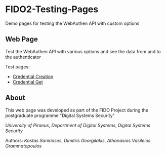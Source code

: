 # FIDO2-Testing-Pages
Demo pages for testing the WebAuthen API with custom options

## Web Page

Test the WebAuthen API with various options and see the data from and to the authenticator

Test pages:
 - [Credential Creation](https://gramthanos.github.io/FIDO2-Testing-Pages/credential-creation.html)
 - [Credential Get](https://gramthanos.github.io/FIDO2-Testing-Pages/credential-get.html)

## About
This web page was developed as part of the FIDO Project during the postgraduate programme "Digital Systems Security"

*University of Piraeus*, *Department of Digital Systems*, *Digital Systems Security*

Authors: *Kostas Sarikioses*, *Dimitris Georgilakis*, *Athanasios Vasileios Grammatopoulos*
